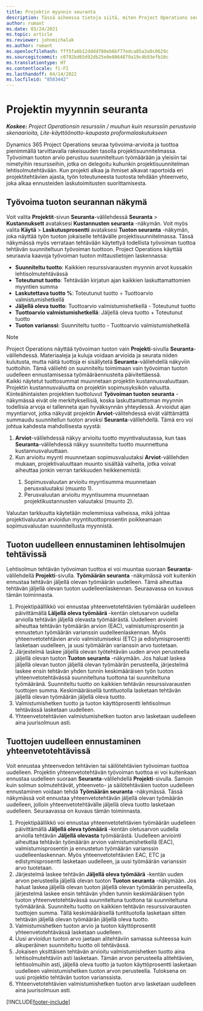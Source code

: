 ```yaml
---
title: Projektin myynnin seuranta
description: Tässä aiheessa tietoja siitä, miten Project Operations seuraa työn tuoton edistymistä projektissa.
author: rumant
ms.date: 03/24/2021
ms.topic: article
ms.reviewer: johnmichalak
ms.author: rumant
ms.openlocfilehash: fff5fa6b12dddd780eb6bf77edca85a3a0c0629c
ms.sourcegitcommit: c0792bd65d92db25e0e8864879a19c4b93efb10c
ms.translationtype: HT
ms.contentlocale: fi-FI
ms.lasthandoff: 04/14/2022
ms.locfileid: "8583442"
---
```

# <a name="project-sales-tracking"></a>Projektin myynnin seuranta

_**Koskee:** Project Operationsin resurssiin / muuhun kuin resurssiin perustuvia skenaarioita, Lite-käyttöönotto-kaupasta proformalaskutukseen_

Dynamics 365 Project Operations seuraa työvoima-arvioita ja tuottoa pienimmällä tarvittavalla rakeisuuden tasolla projektisuunnitelmassa. Työvoiman tuoton arvio perustuu suunniteltuun työmäärään ja yleisiin tai nimetyihin resursseihin, jotka on delegoitu kuhunkin projektisuunnitelman lehtisolmutehtävään. Kun projekti alkaa ja ihmiset alkavat raportoida eri projektitehtävien ajasta, työn toteutuneesta tuotosta tehdään yhteenveto, joka alkaa ennusteiden laskutoimitusten suorittamisesta.

## <a name="labor-revenue-tracking-view"></a>Työvoima tuoton seurannan näkymä

Voit valita **Projektit**-sivun **Seuranta**-välilehdessä **Seuranta** > **Kustannuksett** avataksesi **Kustannusten seuranta** -näkymän. Voit myös valita **Käytä** > **Laskutusprosentti** avataksesi **Tuoton seuranta** -näkymän, joka näyttää työn tuoton jokaiselle tehtävälle projektisuunnitelmassa. Tässä näkymässä myös verrataan tehtävään käytettyä todellista työvoiman tuottoa tehtävän suunniteltuun työvoiman tuottoon. Project Operations käyttää seuraavia kaavoja työvoiman tuoton mittaustietojen laskennassa:

- **Suunniteltu tuotto**: Kaikkien resurssivarausten myynnin arvot kussakin lehtisolmutehtävässä
- **Toteutunut tuotto**: Tehtävään kirjatun ajan kaikkien laskuttamattomien myyntien summa
- **Laskutettava tuotto %**: Toteutunut tuotto ÷ Tuottoarvio valmistumishetkellä
- **Jäljellä oleva tuotto**: Tuottoarvio valmistumishetkellä - Toteutunut tuotto
- **Tuottoarvio valmistumishetkellä**: Jäljellä oleva tuotto + Toteutunut tuotto
- **Tuoton varianssi**: Suunniteltu tuotto - Tuottoarvio valmistumishetkellä


> [!NOTE]
> Project Operations näyttää työvoiman tuoton vain **Projekti**-sivulla **Seuranta**-välilehdessä. Materiaaleja ja kuluja voidaan arvioida ja seurata niiden kulutusta, mutta näitä tuottoja ei sisällytetä **Seuranta**-välilehdellä näkyviin tuottoihin. Tämä välilehti on suunniteltu toimimaan vain työvoiman tuoton uudelleen ennustamisessa työmääräennusteita päivitettäessä.  
> Kaikki näytetut tuottosummat muunnetaan projektin kustannusvaluuttaan. Projektin kustannusvaluutta on projektin sopimusyksikön valuutta. Kiinteähintaisten projektien tuottoluvut **Työvoiman tuoton seuranta** -näkymässä eivät ole merkityksellisiä, koska laskuttamattoman myynnin todellisia arvoja ei tallenneta ajan hyväksynnän yhteydessä.
> Arvioidut ajan myyntiarvot, jotka näkyvät projektin **Arviot**-välitehdessä eivät välttämättä summaudu suunnitellun tuoton arvoksi **Seuranta**-välilehdellä. Tämä ero voi johtua kahdesta mahdollisesta syystä:
><ol>
   ><li> <b>Arviot</b>-välilehdessä näkyy arvioitu tuotto myyntivaluutassa, kun taas <b>Seuranta</b>-välilehdessä näkyy suunniteltu tuotto muunnettuna kustannusvaluuttaan. </li>
   ><li> Kun arvioitu myynti muunnetaan sopimusvaluutaksi <b>Arviot</b>-välilehden mukaan, projektivaluuttaan muunto sisältää vaiheita, jotka voivat aiheuttaa jonkin verran tarkkuuden heikkenemistä: </li>
><ol>
><li> Sopimusvaluutan arvioitu myyntisumma muunnetaan perusvaluutaksi (muunto 1).</li>
><li> Perusvaluutan arvioitu myyntisumma muunnetaan projektikustannusten valuutaksi (muunto 2). </li>
></ol>
></ol>
> Valuutan tarkkuutta käytetään molemmissa vaiheissa, mikä johtaa projektivaluutan arvioidun myyntituottoprosentin poikkeamaan sopimusvaluutan suunnitellusta myynnistä.
   

## <a name="reprojecting-revenues-on-leaf-node-tasks"></a>Tuoton uudelleen ennustaminen lehtisolmujen tehtävissä

Lehtisolmun tehtävän työvoiman tuottoa ei voi muuntaa suoraan **Seuranta**-välilehdellä **Projekti**-sivulla. **Työmäärän seuranta** -näkymässä voit kuitenkin ennustaa tehtävän jäljellä olevan työmäärän uudelleen. Tämä aiheuttaa tehtävän jäljellä olevan tuoton uudelleenlaskennan. Seuraavassa on kuvaus tämän toiminnasta.

1. Projektipäällikkö voi ennustaa yhteenvetotehtävien työmäärän uudelleen päivittämällä **Läljellä oleva työmäärä** -kentän oletusarvon uudella arviolla tehtävän jäljellä olevasta työmäärästä. Uudelleen arviointi aiheuttaa tehtävän työmäärän arvion (EAC), valmistumisprosentin ja ennustetun työmäärän varianssin uudelleenlaskennan. Myös yhteenvetotehtävien arvio valmistumiseksi (ETC) ja edistymisprosentti lasketaan uudelleen, ja uusi työmäärän varianssin arvo tuotetaan.
2. Järjestelmä laskee jäljellä olevan työtehtävän uuden arvon perusteella jäljellä olevan tuoton **Tuoton seuranta** -näkymään. Jos haluat laskea jäljellä olevan tuoton jäljellä olevan työmäärän perusteella, järjestelmä laskee ensin tehtävän yhden tunnin keskimääräisen työn tuoton yhteenvetotehtävässä suunniteltuna tuottona tai suunniteltuna työmääränä. Suunniteltu tuotto on kaikkien tehtävän resurssivarausten tuottojen summa. Keskimääräisellä tuntituotolla lasketaan tehtävän jäljellä olevan työmäärän jäljellä oleva tuotto.
3. Valmistumishetken tuotto ja tuoton käyttöprosentti lehtisolmun tehtävässä lasketaan uudelleen.
4. Yhteenvetotehtävien valmistumishetken tuoton arvo lasketaan uudelleen aina juurisolmuun asti.

## <a name="reprojecting-revenues-on-summary-tasks"></a>Tuottojen uudelleen ennustaminen yhteenvetotehtävissä

Voit ennustaa yhteenvedon tehtävien tai säilötehtävien työvoiman tuottoa uudelleen. Projektin yhteenvetotehtävän työvoiman tuottoa ei voi kuitenkaan ennustaa uudelleen suoraan **Seuranta**-välilehdellä **Projekti**-sivulla. Samoin kuin solmun solmutehtävät, yhteenveto- ja säilötehtäväien tuoton uudelleen ennustaminen voidaan tehdä **Työmäärän seuranta** -näkymässä. Tässä näkymässä voit ennustaa yhteenvetotehtävän jäljellä olevan työmäärän uudelleen, jolloin yhteenvetotehtävälle jäljellä oleva tuotto lasketaan uudelleen. Seuraavassa on kuvaus tämän toiminnasta.

1. Projektipäällikkö voi ennustaa yhteenvetotehtävien työmäärän uudelleen päivittämällä **Jäljellä oleva työmäärä** -kentän oletusarvon uudella arviolla tehtävän **Jäljellä olevasta** työmäärästä. Uudelleen arviointi aiheuttaa tehtävän työmäärän arvion valmistumishetkellä (EAC), valmistumisprosentin ja ennustetun työmäärän varianssin uudelleenlaskennan. Myös yhteenvetotehtävien EAC, ETC ja edistymisprosentti lasketaan uudelleen, ja uusi työmäärän varianssin arvo tuotetaan.
2. Järjestelmä laskee tehtävän **Jäljellä oleva työmäärä** -kentän uuden arvon perusteella jäljellä olevan tuoton **Tuoton seuranta** -näkymään. Jos haluat laskea jäljellä olevan tuoton jäljellä olevan työmäärän perusteella, järjestelmä laskee ensin tehtävän yhden tunnin keskimääräisen työn tuoton yhteenvetotehtävässä suunniteltuna tuottona tai suunniteltuna työmääränä. Suunniteltu tuotto on kaikkien tehtävän resurssivarausten tuottojen summa. Tällä keskimääräisellä tuntituotolla lasketaan sitten tehtävän jäljellä olevan työmäärän jäljellä oleva tuotto.
3. Valmistumishetken tuoton arvio ja tuoton käyttöprosentit yhteenvetotehtävässä lasketaan uudelleen.
4. Uusi arvioidun tuoton arvo jaetaan alitehtäviin samassa suhteessa kuin alkuperäinen suunniteltu tuotto oli tehtävässä.
5. Jokaisen yksittäisen tehtävän arvioitu valmistumishetken tuotto aina lehtisolmutehtäviin asti lasketaan. Tämän arvon perusteella alitehtävien, lehtisolmuihin asti, jäljellä oleva tuotto ja tuoton käyttöprosentti lasketaan uudelleen valmistumishetken tuoton arvon perusteella. Tuloksena on uusi projektio tehtävän tuoton varianssista. 
6. Yhteenvetotehtävien valmistumishetken tuoton arvo lasketaan uudelleen aina juurisolmuun asti.


[!INCLUDE[footer-include](../includes/footer-banner.md)]

